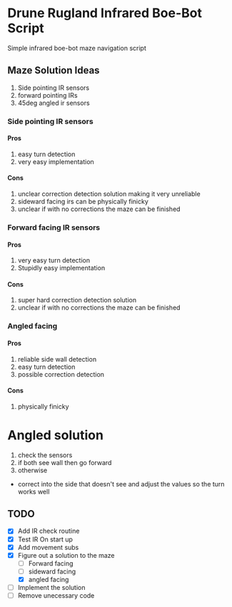 # Drune Rugland Infrared Boe-Bot Script
Simple infrared boe-bot maze navigation script

## Maze Solution Ideas
1. Side pointing IR sensors
2. forward pointing IRs
3. 45deg angled ir sensors

### Side pointing IR sensors
#### Pros
1. easy turn detection
2. very easy implementation

#### Cons 
1. unclear correction detection solution making it very unreliable 
2. sideward facing irs can be physically finicky
3. unclear if with no corrections the maze can be finished 

### Forward facing IR sensors
#### Pros
1. very easy turn detection
2. Stupidly easy implementation

#### Cons 
1. super hard correction detection solution
2. unclear if with no corrections the maze can be finished

### Angled facing
#### Pros
1. reliable side wall detection 
2. easy turn detection 
3. possible correction detection

#### Cons
1. physically finicky 

# Angled solution
1. check the sensors 
2. if both see wall then go forward
3. otherwise
 * correct into the side that doesn't see and adjust the values so the turn works well

## TODO
* [x] Add IR check routine
* [x] Test IR On start up
* [x] Add movement subs
* [x] Figure out a solution to the maze
    * [ ] Forward facing 
    * [ ] sideward facing
    * [x] angled facing 
* [ ] Implement the solution
* [ ] Remove unecessary code 